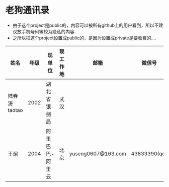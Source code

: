 # 老狗通讯录

* 由于这个project是public的，内容可以被所有github上的用户看到，所以不建议放手机号码等较为隐私的内容
* 之所以把这个project设置成public的，是因为设置成private是要收费的....

| 姓名 | 年级 | 现单位 | 现工作地 | 邮箱 | 微信号 | 备注 |
| --- | --- | --- | --- | --- | --- | --- |
| 陆春涛 taotao | 2002 | 湖北省银剑局 | 武汉 | | | |
| 王炤 | 2004 | 阿里巴巴-阿里云 | 北京 | yuseng0607@163.com | 43833390(qq) | |
 
